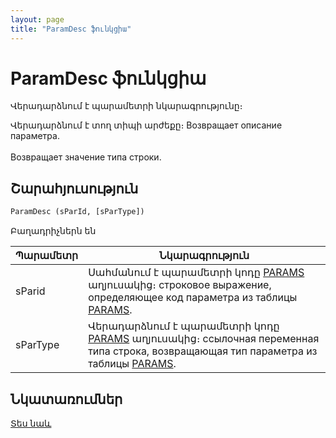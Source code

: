 ```yaml
---
layout: page
title: "ParamDesc ֆունկցիա"
---
```


# ParamDesc ֆունկցիա

Վերադարձնում է պարամետրի նկարագրությունը։

Վերադարձնում է տող տիպի արժեքը։
Возвращает описание параметра.<br>
<br>
Возвращает значение типа строки.


## Շարահյուսություն

```vb
ParamDesc (sParId, [sParType])
```

Բաղադրիչներն են


| Պարամետր | Նկարագրություն |
|--|--|
| sParid | Սահմանում է պարամետրի կոդը [PARAMS](../../../Database/Params.html) աղյուսակից։ строковое выражение, определяющее код параметра из таблицы [PARAMS](../../../Database/Params.html). |
| sParType | Վերադարձնում է պարամետրի կոդը [PARAMS](../../../Database/Params.html) աղյուսակից։ ссылочная переменная типа строка, возвращающая тип параметра из таблицы [PARAMS](../../../Database/Params.html). |



## Նկատառումներ

[Տես նաև](Param.md)
